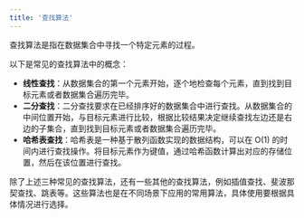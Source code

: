 ```yaml
---
title: '查找算法'
---
```


查找算法是指在数据集合中寻找一个特定元素的过程。

以下是常见的查找算法中的概念：

- **线性查找**：从数据集合的第一个元素开始，逐个地检查每个元素，直到找到目标元素或者数据集合遍历完毕。
- **二分查找**：二分查找要求在已经排序好的数据集合中进行查找。从数据集合的中间位置开始，与目标元素进行比较，根据比较结果决定继续查找左边还是右边的子集合，直到找到目标元素或者数据集合遍历完毕。
- **哈希表查找**：哈希表是一种基于散列函数实现的数据结构，可以在 O(1) 的时间内进行查找操作。将目标元素作为键值，通过哈希函数计算出对应的存储位置，然后在该位置进行查找。

除了上述三种常见的查找算法，还有一些其他的查找算法，例如插值查找、斐波那契查找、跳表等。这些算法也是在不同场景下应用的常用算法，具体使用要根据具体情况进行选择。